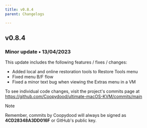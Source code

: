 ```yaml
---
title: v0.8.4
parent: Changelogs

---
```


## v0.8.4
### Minor update • 13/04/2023

This update includes the following features / fixes / changes:

- Added local and online restoration tools to Restore Tools menu
- Fixed menu B/F flow
- Fixed a minor text bug when viewing the Extras menu in a VM 

To see individual code changes, visit the project's commits page at https://github.com/Coopydood/ultimate-macOS-KVM/commits/main 

> [!NOTE]
> Remember, commits by Coopydood will always be signed as **4CD28348A3DD016F** or GitHub's public key. 